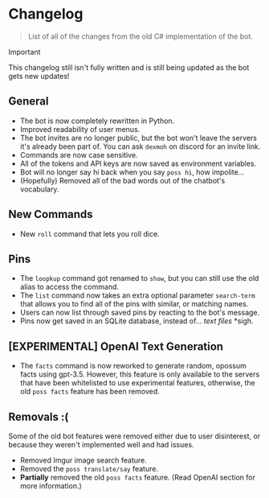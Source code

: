 # Changelog
> List of all of the changes from the old C# implementation of the bot.

> [!IMPORTANT]
> This changelog still isn't fully written and is still being updated as the bot gets new updates!

## General
- The bot is now completely rewritten in Python.
- Improved readability of user menus.
- The bot invites are no longer public, but the bot won't leave the servers it's already been part of. You can ask `dexmoh` on discord for an invite link.
- Commands are now case sensitive.
- All of the tokens and API keys are now saved as environment variables.
- Bot will no longer say hi back when you say `poss hi`, how impolite...
- (Hopefully) Removed all of the bad words out of the chatbot's vocabulary.

## New Commands
- New `roll` command that lets you roll dice.

## Pins
- The `loopkup` command got renamed to `show`, but you can still use the old alias to access the command.
- The `list` command now takes an extra optional parameter `search-term` that allows you to find all of the pins with similar, or matching names.
- Users can now list through saved pins by reacting to the bot's message.
- Pins now get saved in an SQLite database, instead of... *text files* \*sigh.

## [EXPERIMENTAL] OpenAI Text Generation
- The `facts` command is now reworked to generate random, opossum facts using gpt-3.5. However, this feature is only available to the servers that have been whitelisted to use experimental features, otherwise, the old `poss facts` feature has been removed.

## Removals :(
Some of the old bot features were removed either due to user disinterest, or because they weren't implemented well and had issues.

- Removed Imgur image search feature.
- Removed the `poss translate/say` feature.
- **Partially** removed the old `poss facts` feature. (Read OpenAI section for more information.)
